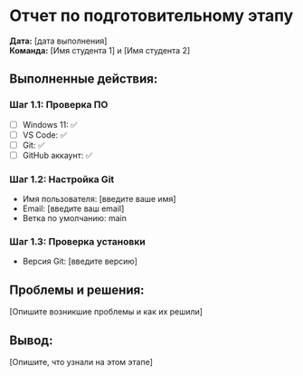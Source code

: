 # Отчет по подготовительному этапу

**Дата:** [дата выполнения]  
**Команда:** [Имя студента 1] и [Имя студента 2]

## Выполненные действия:

### Шаг 1.1: Проверка ПО
- [ ] Windows 11: ✅
- [ ] VS Code: ✅ 
- [ ] Git: ✅
- [ ] GitHub аккаунт: ✅

### Шаг 1.2: Настройка Git
- Имя пользователя: [введите ваше имя]
- Email: [введите ваш email]
- Ветка по умолчанию: main

### Шаг 1.3: Проверка установки
- Версия Git: [введите версию]

## Проблемы и решения:
[Опишите возникшие проблемы и как их решили]

## Вывод:
[Опишите, что узнали на этом этапе]